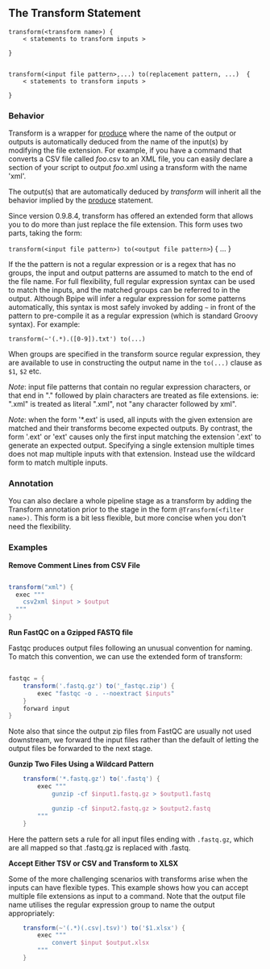 ## The Transform Statement

    
    transform(<transform name>) {
        < statements to transform inputs >
    
    }

    
    transform(<input file pattern>,...) to(replacement pattern, ...)  {
        < statements to transform inputs >
    
    }

    
### Behavior

Transform is a wrapper for [produce](/Language/Produce) where the name of the
output or outputs is automatically deduced from the name of the input(s) by modifying the
file extension.   For example, if you have a command that converts 
a CSV file called *foo*.csv to an XML file, you can easily declare a section of your script
to output *foo*.xml using a transform with the name 'xml'.

The output(s) that are automatically deduced by *transform* will inherit all
the behavior implied by the [produce](/Language/Produce) statement.

Since version 0.9.8.4, transform has offered an extended form that allows you
to do more than just replace the file extension. This form uses two parts,
taking the form: 
  
  `transform(<input file pattern>) to(<output file pattern>`) { ... }

If the the pattern is not a regular expression or is a regex that has no groups, the input 
and output patterns are assumed to match to the end of the file name. For full 
flexibility, full regular expression syntax can be used to match the inputs, and the
matched groups can be referred to in the output. Although Bpipe will infer a regular expression
for some patterns automatically, this syntax is most safely invoked by adding `~` in
front of the pattern to pre-compile it as a regular expression (which is standard
Groovy syntax). For example:  

  `transform(~'(.*).([0-9]).txt') to(...)`

When groups are specified in the transform source regular expression, they are available
to use in constructing the output name in the `to(...)` clause as `$1`, `$2` etc.

*Note*: input file patterns that contain no regular expression characters, or
that end in "." followed by plain characters are treated as file extensions.
ie: ".xml" is treated as literal ".xml", not "any character followed by xml".

*Note*: when the form '*.ext' is used, all inputs with the given extension are 
matched and their transforms become expected outputs. By contrast, the form
'.ext' or 'ext' causes only the first input matching the extension '.ext' to 
generate an expected output. Specifying a single extension multiple times 
does not map multiple inputs with that extension. Instead use the wildcard
form to match multiple inputs.

### Annotation

You can also declare a whole pipeline stage as a transform by adding the
Transform annotation prior to the stage in the form `@Transform(<filter
name>)`. This form is a bit less flexible, but more concise when you
don't need the flexibility.

### Examples

**Remove Comment Lines from CSV File**
```groovy 

transform("xml") {
  exec """
    csv2xml $input > $output
  """
}
```

**Run FastQC on a Gzipped FASTQ file**

Fastqc produces output files following an unusual convention for naming. To
match this convention, we can use the extended form of transform:

```groovy 

fastqc = {
    transform('.fastq.gz') to('_fastqc.zip') {
        exec "fastqc -o . --noextract $inputs"
    }
    forward input
}
```

Note also that since the output zip files from FastQC are usually not used
downstream, we forward the input files rather than the default of letting the
output files be forwarded to the next stage.

**Gunzip Two Files Using a Wildcard Pattern**

```groovy 
    transform('*.fastq.gz') to('.fastq') {
        exec """
            gunzip -cf $input1.fastq.gz > $output1.fastq

            gunzip -cf $input2.fastq.gz > $output2.fastq
        """
    }
```

Here the pattern sets a rule for all input files ending with `.fastq.gz`, which 
are all mapped so that .fastq.gz is replaced with .fastq.

**Accept Either TSV or CSV and Transform to XLSX**

Some of the more challenging scenarios with transforms arise when the 
inputs can have flexible types. This example shows how you can accept 
multiple file extensions as input to a command. Note that the output 
file name utilises the regular expression group to name the output appropriately:


```groovy
    transform(~'(.*)(.csv|.tsv)') to('$1.xlsx') {
        exec """
            convert $input $output.xlsx
        """
    }
```





